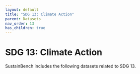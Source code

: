 ```yaml
---
layout: default
title: "SDG 13: Climate Action"
parent: Datasets
nav_order: 13
has_children: true
---
```


# SDG 13: Climate Action

SustainBench includes the following datasets related to SDG 13.
